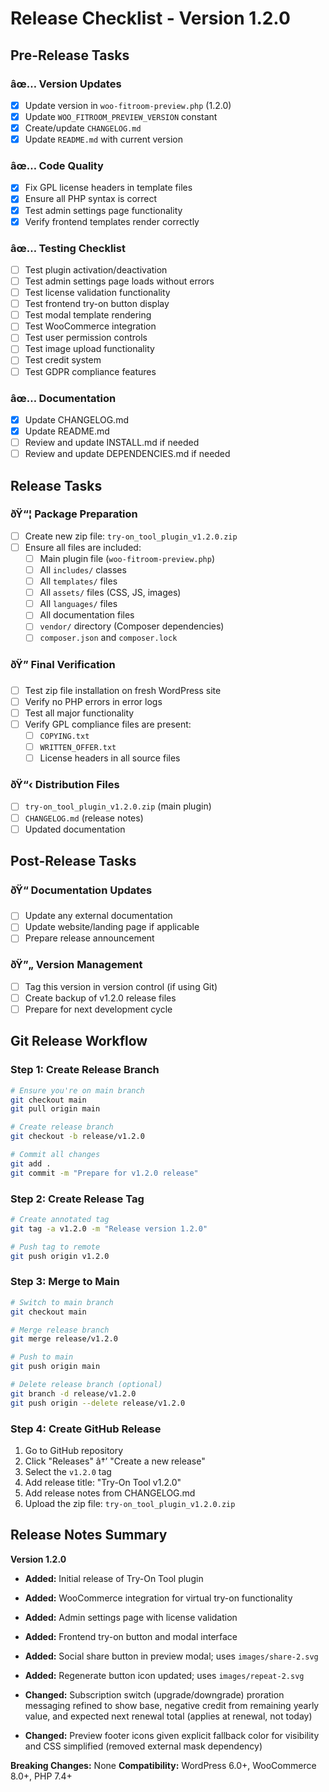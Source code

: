 ﻿# Release Checklist - Version 1.2.0

## Pre-Release Tasks

### âœ… Version Updates
- [x] Update version in `woo-fitroom-preview.php` (1.2.0)
- [x] Update `WOO_FITROOM_PREVIEW_VERSION` constant
- [x] Create/update `CHANGELOG.md`
- [x] Update `README.md` with current version

### âœ… Code Quality
- [x] Fix GPL license headers in template files
- [x] Ensure all PHP syntax is correct
- [x] Test admin settings page functionality
- [x] Verify frontend templates render correctly

### âœ… Testing Checklist
- [ ] Test plugin activation/deactivation
- [ ] Test admin settings page loads without errors
- [ ] Test license validation functionality
- [ ] Test frontend try-on button display
- [ ] Test modal template rendering
- [ ] Test WooCommerce integration
- [ ] Test user permission controls
- [ ] Test image upload functionality
- [ ] Test credit system
- [ ] Test GDPR compliance features

### âœ… Documentation
- [x] Update CHANGELOG.md
- [x] Update README.md
- [ ] Review and update INSTALL.md if needed
- [ ] Review and update DEPENDENCIES.md if needed

## Release Tasks

### ðŸ“¦ Package Preparation
- [ ] Create new zip file: `try-on_tool_plugin_v1.2.0.zip`
- [ ] Ensure all files are included:
  - [ ] Main plugin file (`woo-fitroom-preview.php`)
  - [ ] All `includes/` classes
  - [ ] All `templates/` files
  - [ ] All `assets/` files (CSS, JS, images)
  - [ ] All `languages/` files
  - [ ] All documentation files
  - [ ] `vendor/` directory (Composer dependencies)
  - [ ] `composer.json` and `composer.lock`

### ðŸ” Final Verification
- [ ] Test zip file installation on fresh WordPress site
- [ ] Verify no PHP errors in error logs
- [ ] Test all major functionality
- [ ] Verify GPL compliance files are present:
  - [ ] `COPYING.txt`
  - [ ] `WRITTEN_OFFER.txt`
  - [ ] License headers in all source files

### ðŸ“‹ Distribution Files
- [ ] `try-on_tool_plugin_v1.2.0.zip` (main plugin)
- [ ] `CHANGELOG.md` (release notes)
- [ ] Updated documentation

## Post-Release Tasks

### ðŸ“ Documentation Updates
- [ ] Update any external documentation
- [ ] Update website/landing page if applicable
- [ ] Prepare release announcement

### ðŸ”„ Version Management
- [ ] Tag this version in version control (if using Git)
- [ ] Create backup of v1.2.0 release files
- [ ] Prepare for next development cycle

## Git Release Workflow

### Step 1: Create Release Branch
```bash
# Ensure you're on main branch
git checkout main
git pull origin main

# Create release branch
git checkout -b release/v1.2.0

# Commit all changes
git add .
git commit -m "Prepare for v1.2.0 release"
```

### Step 2: Create Release Tag
```bash
# Create annotated tag
git tag -a v1.2.0 -m "Release version 1.2.0"

# Push tag to remote
git push origin v1.2.0
```

### Step 3: Merge to Main
```bash
# Switch to main branch
git checkout main

# Merge release branch
git merge release/v1.2.0

# Push to main
git push origin main

# Delete release branch (optional)
git branch -d release/v1.2.0
git push origin --delete release/v1.2.0
```

### Step 4: Create GitHub Release
1. Go to GitHub repository
2. Click "Releases" â†’ "Create a new release"
3. Select the `v1.2.0` tag
4. Add release title: "Try-On Tool v1.2.0"
5. Add release notes from CHANGELOG.md
6. Upload the zip file: `try-on_tool_plugin_v1.2.0.zip`

## Release Notes Summary

**Version 1.2.0**
- **Added:** Initial release of Try-On Tool plugin
- **Added:** WooCommerce integration for virtual try-on functionality
- **Added:** Admin settings page with license validation
- **Added:** Frontend try-on button and modal interface
 - **Added:** Social share button in preview modal; uses `images/share-2.svg`
 - **Added:** Regenerate button icon updated; uses `images/repeat-2.svg`

 - **Changed:** Subscription switch (upgrade/downgrade) proration messaging refined to show base, negative credit from remaining yearly value, and expected next renewal total (applies at renewal, not today)
 - **Changed:** Preview footer icons given explicit fallback color for visibility and CSS simplified (removed external mask dependency)

**Breaking Changes:** None
**Compatibility:** WordPress 6.0+, WooCommerce 8.0+, PHP 7.4+ 
